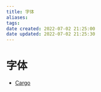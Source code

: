 ```yaml
---
title: 字体
aliases: 
tags: 
date created: 2022-07-02 21:25:00
date updated: 2022-07-02 21:25:30
---
```


# 字体

- [Cargo](https://cargo.site/)
